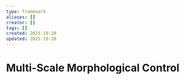 ```yaml
---
type: framework
aliases: []
creator: []
tags: []
created: 2025-10-20
updated: 2025-10-20
---
```


# Multi-Scale Morphological Control


